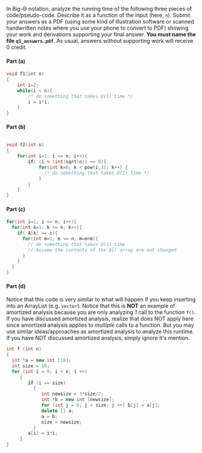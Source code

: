 In Big-&Theta; notation, analyze the running time of the following three pieces of code/pseudo-code. Describe it as a function of the input (here, `n`).   Submit your answers as a PDF (using some kind of illustration software or scanned handwritten notes where you use your phone to convert to PDF) showing your work and derivations supporting your final answer.  **You must name the file `q3_answers.pdf`**.  As usual, answers without supporting work will receive 0 credit.

#### Part (a)

```c++
void f1(int n)
{
    int i=2;
    while(i < n){
        /* do something that takes O(1) time */
        i = i*i;
    }
}

```

#### Part (b)

```c++

void f2(int n)
{
    for(int i=1; i <= n; i++){
        if( (i % (int)sqrt(n)) == 0){
            for(int k=0; k < pow(i,3); k++) {
              /* do something that takes O(1) time */
            }
        }
    }
}

```

#### Part (c)

```c++
for(int i=1; i <= n; i++){
  for(int k=1; k <= n; k++){
    if( A[k] == i){
      for(int m=1; m <= n; m=m+m){
        // do something that takes O(1) time
        // Assume the contents of the A[] array are not changed
      }
    }
  }
}
```

#### Part (d)

Notice that this code is very similar to what will happen if you keep inserting into an ArrayList (e.g. `vector`).  Notice that this is **NOT** an example of amortized analysis because you are only analyzing *1* call to the function `f()`.  If you have discussed amortized analysis, realize that does NOT apply here since amortized analysis applies to *multiple* calls to a function.  But you may use similar ideas/approaches as amortized analysis to analyze this runtime. If you have NOT discussed amortized analysis, simply ignore it's mention.

```c++
int f (int n)
{
  int *a = new int [10];
  int size = 10;
  for (int i = 0; i < n; i ++) 
     {
        if (i == size)
          {  
             int newsize = 3*size/2;
             int *b = new int [newsize];
             for (int j = 0; j < size; j ++) b[j] = a[j];
             delete [] a;
             a = b;
             size = newsize;
          }
        a[i] = i*i;
     }
}
```


